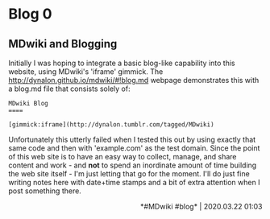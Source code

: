 # Blog 0

MDwiki and Blogging
-----

Initially I was hoping to integrate a basic blog-like capability into this website, using MDwiki's 'iframe' gimmick.  The <a href="http://dynalon.github.io/mdwiki/#!blog.md" target="_blank">http://<span></span>dynalon.<span></span>github.<span></span>io/mdwiki/#!blog.md</a> webpage demonstrates this with a blog.md file that consists solely of:

    MDwiki Blog
    ====

    [gimmick:iframe](http://dynalon.tumblr.com/tagged/MDwiki)

Unfortunately this utterly failed when I tested this out by using exactly that same code and then with 'example.com' as the test domain. Since the point of this web site is to have an easy way to collect, manage, and share content and work - and **not** to spend an inordinate amount of time building the web site itself - I'm just letting that go for the moment. I'll do just fine writing notes here with date+time stamps and a bit of extra attention when I post something there.

<p align="right">*#MDwiki #blog* | 2020.03.22 01:03</p>
